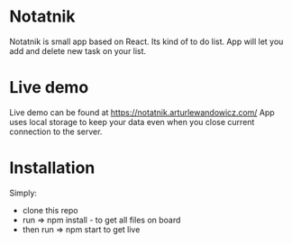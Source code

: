 # Notatnik

Notatnik is small app based on React. Its kind of to do list. App will let you add and delete new task on your list.


# Live demo

Live demo can be found at https://notatnik.arturlewandowicz.com/
App uses local storage to keep your data even when you close current connection to the server.

# Installation
Simply:
- clone this repo
- run => npm install - to get all files on board
- then run => npm start to get live